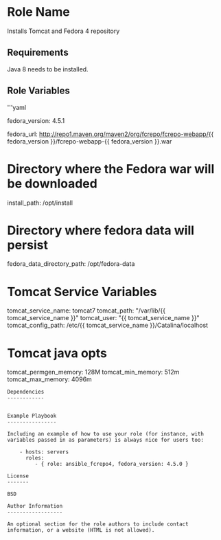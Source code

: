 Role Name
=========

Installs Tomcat and Fedora 4 repository

Requirements
------------

Java 8 needs to be installed.

Role Variables
--------------

'''yaml

fedora_version: 4.5.1

fedora_url: http://repo1.maven.org/maven2/org/fcrepo/fcrepo-webapp/{{ fedora_version }}/fcrepo-webapp-{{ fedora_version }}.war

# Directory where the Fedora war will be downloaded
install_path: /opt/install

# Directory where fedora data will persist
fedora_data_directory_path: /opt/fedora-data

# Tomcat Service Variables
tomcat_service_name: tomcat7
tomcat_path: "/var/lib/{{ tomcat_service_name }}"
tomcat_user: "{{ tomcat_service_name }}"
tomcat_config_path: /etc/{{ tomcat_service_name }}/Catalina/localhost

# Tomcat java opts
tomcat_permgen_memory: 128M
tomcat_min_memory: 512m
tomcat_max_memory: 4096m
```
Dependencies
------------


Example Playbook
----------------

Including an example of how to use your role (for instance, with variables passed in as parameters) is always nice for users too:

    - hosts: servers
      roles:
         - { role: ansible_fcrepo4, fedora_version: 4.5.0 }

License
-------

BSD

Author Information
------------------

An optional section for the role authors to include contact information, or a website (HTML is not allowed).
